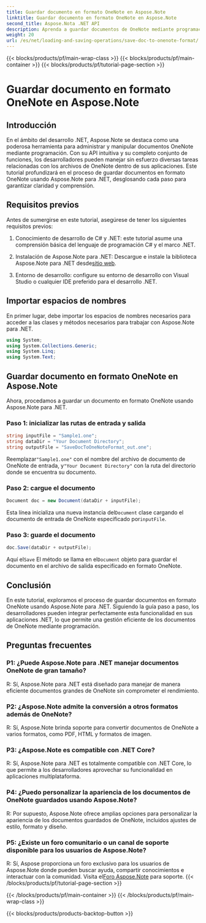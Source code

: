 ```yaml
---
title: Guardar documento en formato OneNote en Aspose.Note
linktitle: Guardar documento en formato OneNote en Aspose.Note
second_title: Aspose.Nota .NET API
description: Aprenda a guardar documentos de OneNote mediante programación en .NET usando Aspose.Note. Tutorial paso a paso con ejemplos de código incluidos.
weight: 20
url: /es/net/loading-and-saving-operations/save-doc-to-onenote-format/
---
```


{{< blocks/products/pf/main-wrap-class >}}
{{< blocks/products/pf/main-container >}}
{{< blocks/products/pf/tutorial-page-section >}}

# Guardar documento en formato OneNote en Aspose.Note

## Introducción

En el ámbito del desarrollo .NET, Aspose.Note se destaca como una poderosa herramienta para administrar y manipular documentos OneNote mediante programación. Con su API intuitiva y su completo conjunto de funciones, los desarrolladores pueden manejar sin esfuerzo diversas tareas relacionadas con los archivos de OneNote dentro de sus aplicaciones. Este tutorial profundizará en el proceso de guardar documentos en formato OneNote usando Aspose.Note para .NET, desglosando cada paso para garantizar claridad y comprensión.

## Requisitos previos

Antes de sumergirse en este tutorial, asegúrese de tener los siguientes requisitos previos:

1. Conocimiento de desarrollo de C# y .NET: este tutorial asume una comprensión básica del lenguaje de programación C# y el marco .NET.

2.  Instalación de Aspose.Note para .NET: Descargue e instale la biblioteca Aspose.Note para .NET desde[sitio web](https://releases.aspose.com/note/net/).

3. Entorno de desarrollo: configure su entorno de desarrollo con Visual Studio o cualquier IDE preferido para el desarrollo .NET.

## Importar espacios de nombres

En primer lugar, debe importar los espacios de nombres necesarios para acceder a las clases y métodos necesarios para trabajar con Aspose.Note para .NET.

```csharp
using System;
using System.Collections.Generic;
using System.Linq;
using System.Text;
```

## Guardar documento en formato OneNote en Aspose.Note

Ahora, procedamos a guardar un documento en formato OneNote usando Aspose.Note para .NET.

### Paso 1: inicializar las rutas de entrada y salida

```csharp
string inputFile = "Sample1.one";
string dataDir = "Your Document Directory";
string outputFile = "SaveDocToOneNoteFormat_out.one";
```

 Reemplazar`"Sample1.one"` con el nombre del archivo de documento de OneNote de entrada, y`"Your Document Directory"` con la ruta del directorio donde se encuentra su documento.

### Paso 2: cargue el documento

```csharp
Document doc = new Document(dataDir + inputFile);
```

 Esta línea inicializa una nueva instancia del`Document` clase cargando el documento de entrada de OneNote especificado por`inputFile`.

### Paso 3: guarde el documento

```csharp
doc.Save(dataDir + outputFile);
```

 Aquí el`Save` El método se llama en el`Document` objeto para guardar el documento en el archivo de salida especificado en formato OneNote.

## Conclusión

En este tutorial, exploramos el proceso de guardar documentos en formato OneNote usando Aspose.Note para .NET. Siguiendo la guía paso a paso, los desarrolladores pueden integrar perfectamente esta funcionalidad en sus aplicaciones .NET, lo que permite una gestión eficiente de los documentos de OneNote mediante programación.

## Preguntas frecuentes

### P1: ¿Puede Aspose.Note para .NET manejar documentos OneNote de gran tamaño?

R: Sí, Aspose.Note para .NET está diseñado para manejar de manera eficiente documentos grandes de OneNote sin comprometer el rendimiento.

### P2: ¿Aspose.Note admite la conversión a otros formatos además de OneNote?

R: Sí, Aspose.Note brinda soporte para convertir documentos de OneNote a varios formatos, como PDF, HTML y formatos de imagen.

### P3: ¿Aspose.Note es compatible con .NET Core?

R: Sí, Aspose.Note para .NET es totalmente compatible con .NET Core, lo que permite a los desarrolladores aprovechar su funcionalidad en aplicaciones multiplataforma.

### P4: ¿Puedo personalizar la apariencia de los documentos de OneNote guardados usando Aspose.Note?

R: Por supuesto, Aspose.Note ofrece amplias opciones para personalizar la apariencia de los documentos guardados de OneNote, incluidos ajustes de estilo, formato y diseño.

### P5: ¿Existe un foro comunitario o un canal de soporte disponible para los usuarios de Aspose.Note?

 R: Sí, Aspose proporciona un foro exclusivo para los usuarios de Aspose.Note donde pueden buscar ayuda, compartir conocimientos e interactuar con la comunidad. Visita el[Foro Aspose.Note](https://forum.aspose.com/c/note/28) para soporte.
{{< /blocks/products/pf/tutorial-page-section >}}

{{< /blocks/products/pf/main-container >}}
{{< /blocks/products/pf/main-wrap-class >}}

{{< blocks/products/products-backtop-button >}}
